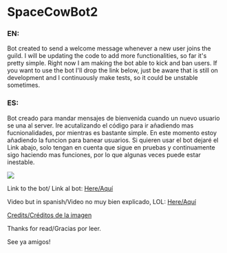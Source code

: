 # SpaceCowBot2
### EN: 
Bot created to send  a welcome message whenever a new user joins the guild. I will be updating the code to add more functionalities, so far it's pretty simple.
Right now I am making the bot able to kick and ban users.
If you want to use the bot I'll drop the link below, just be aware that is still on development and I continuously make tests, so it could be unstable sometimes.

### ES:
Bot creado para mandar mensajes de bienvenida cuando un nuevo usuario se una al server. Ire acutalizando el código para ir añadiendo mas fucnionalidades, por mientras es bastante simple. En este momento estoy añadiendo la funcion para banear usuarios.
Si quieren usar el bot dejaré el Link abajo, solo tengan en cuenta que sigue en pruebas y continuamente sigo haciendo mas funciones, por lo que algunas veces puede estar inestable.

<img src="https://cdn1.vectorstock.com/i/1000x1000/24/95/robot-cowboy-west-wild-world-vector-12162495.jpg">

Link to the bot/ Link al bot: <a href="https://discord.com/api/oauth2/authorize?client_id=754491276342329457&permissions=8&redirect_uri=https%3A%2F%2Fdiscord.com%2Fapi%2Foauth2%2Fauthorize%3Fclient_id%3D754491276342329457%26permissions%3D8%26redirect_uri%3Dhttps%253A%252F%252Fdiscord.com%252Fapi%252Foauth2%252Fauthorize%253Fclient_id%253D754491&scope=bot">Here/Aquí</a>

Video but in spanish/Video no muy bien explicado, LOL: <a href="https://youtu.be/hlfgLiDacAI">Here/Aquí</a>

<a href="https://www.vectorstock.com/royalty-free-vector/robot-cowboy-west-wild-world-vector-12162495">Credits/Créditos de la imagen</a>

Thanks for read/Gracias por leer.

See ya amigos!
